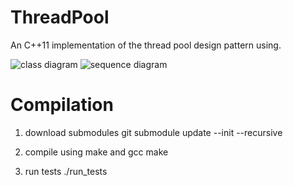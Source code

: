 # ThreadPool

An C++11 implementation of the thread pool design pattern using.

![class diagram](https://github.com/stefan-wolfsheimer/VisThreadPool/tree/master/doc/classdiagram.png "The Class Diagram")
![sequence diagram](https://github.com/stefan-wolfsheimer/VisThreadPool/tree/master/doc/sequenceDiagram.png "The Sequence Diagram")


# Compilation

1. download submodules
git submodule update --init --recursive

2. compile using make and gcc
make

3. run tests
./run_tests


